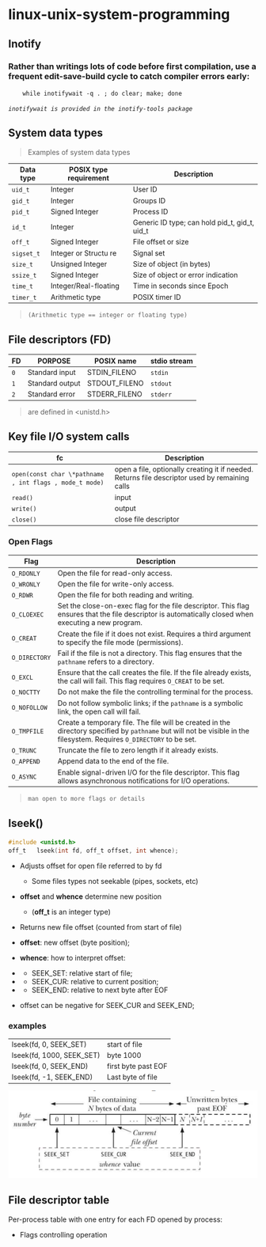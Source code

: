 # linux-unix-system-programming

## Inotify

### Rather than writings lots of code before first compilation, use a frequent **edit-save-build** cycle to catch compiler errors early:

```shell
    while inotifywait -q . ; do clear; make; done
```

*`inotifywait is provided in the inotify-tools package`*

## System data types

> Examples of system data types


| Data type | POSIX type requirement | Description |
|-----------|------------------------|-------------|
| `uid_t` | Integer | User ID |
| `gid_t` | Integer | Groups ID |
| `pid_t` | Signed Integer | Process ID |
| `id_t` | Integer | Generic ID type; can hold pid_t, gid_t, uid_t|
| `off_t` | Signed Integer | File offset or size|
| `sigset_t` | Integer or Structu     re | Signal set |
| `size_t` | Unsigned Integer | Size of object (in bytes) |
| `ssize_t` | Signed Integer | Size of object or error indication |
| `time_t` | Integer/Real-floating | Time in seconds since Epoch |
| `timer_t` | Arithmetic type | POSIX timer ID |

> `(Arithmetic type == integer or floating type)`

## File descriptors (FD)

| FD | PORPOSE | POSIX name | stdio stream |
|----|---------|------------|--------------|
| `0` | Standard input | STDIN_FILENO | `stdin` |
| `1` | Standard output | STDOUT_FILENO | `stdout` |
| `2` | Standard error | STDERR_FILENO | `stderr` |

> are defined in <unistd.h>

 ## Key file I/O system calls

| fc | Description |
|----|---------|
| `open(const char \*pathname , int flags , mode_t mode)` | open a file, optionally creating it if needed. Returns file descriptor used by remaining calls |
| `read()` | input |
| `write()` | output |
| `close()` | close file descriptor |

### Open Flags

| Flag         | Description                                                                                           |
|--------------|-------------------------------------------------------------------------------------------------------|
| `O_RDONLY`   | Open the file for read-only access.                                                                   |
| `O_WRONLY`   | Open the file for write-only access.                                                                  |
| `O_RDWR`     | Open the file for both reading and writing.                                                           |
| `O_CLOEXEC`  | Set the close-on-exec flag for the file descriptor. This flag ensures that the file descriptor is automatically closed when executing a new program. |
| `O_CREAT`    | Create the file if it does not exist. Requires a third argument to specify the file mode (permissions). |
| `O_DIRECTORY`| Fail if the file is not a directory. This flag ensures that the `pathname` refers to a directory.       |
| `O_EXCL`     | Ensure that the call creates the file. If the file already exists, the call will fail. This flag requires `O_CREAT` to be set. |
| `O_NOCTTY`   | Do not make the file the controlling terminal for the process.                                        |
| `O_NOFOLLOW` | Do not follow symbolic links; if the `pathname` is a symbolic link, the open call will fail.            |
| `O_TMPFILE`  | Create a temporary file. The file will be created in the directory specified by `pathname` but will not be visible in the filesystem. Requires `O_DIRECTORY` to be set. |
| `O_TRUNC`    | Truncate the file to zero length if it already exists.                                                  |
| `O_APPEND`   | Append data to the end of the file.                                                                    |
| `O_ASYNC`    | Enable signal-driven I/O for the file descriptor. This flag allows asynchronous notifications for I/O operations. |

> `man open to more flags or details`

## lseek()

```c
#include <unistd.h>
off_t   lseek(int fd, off_t offset, int whence);
```

* Adjusts offset for open file referred to by fd
  * Some files types not seekable (pipes, sockets, etc)
* **offset** and **whence** determine new position
  * (**off_t** is an integer type)
* Returns new file offset (counted from start of file)
  
* **offset**: new offset (byte position);
* **whence**: how to interpret offset:
* * SEEK_SET: relative start of file;
* * SEEK_CUR: relative to current position;
* * SEEK_END: relative to next byte after EOF
* offset can be negative for SEEK_CUR and SEEK_END;

### examples

|||
|-|-|
| lseek(fd, 0, SEEK_SET) | start of file |
| lseek(fd, 1000, SEEK_SET) | byte 1000 |
| lseek(fd, 0, SEEK_END) | first byte past EOF |
| lseek(fd, -1, SEEK_END) | Last byte of file |

![lseek whence](./img/lseek_whence.png)

## File descriptor table

Per-process table with one entry for each FD opened by process:
* Flags controlling operation 
